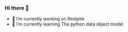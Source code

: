 ### Hi there 👋

- 🔭 I’m currently working on Restpite
- 🌱 I’m currently learning The python data object model
